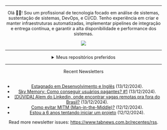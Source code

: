 <div align="center">
<hr>
<p>Olá 👋🏾! Sou um profissional de tecnologia focado em análise de sistemas, sustentação de sistemas, DevOps, e CI/CD. Tenho experiência em criar e manter infraestruturas automatizadas, implementar pipelines de integração e entrega contínua, e garantir a alta disponibilidade e performance dos sistemas.</p>
  <img src="https://media.giphy.com/media/yAGIvCiwPJn5C/giphy.gif">
<hr>
  <details>
  <summary>Meus repositórios preferidos</summary>
  <br />
  Alguns dos meus melhores repositórios:
  <br />
<br />
  <ul><li><a href=https://github.com/KubeNerd/aluratube target="_blank" rel="noopener noreferrer">KubeNerd/aluratube</a> (<b>0</b> ✨ and <b>0</b> 🍴): Aluratube - Desenvolvido durante a imersão React da Alura no final de 2022</li><li><a href=https://github.com/KubeNerd/nlw-ia target="_blank" rel="noopener noreferrer">KubeNerd/nlw-ia</a> (<b>0</b> ✨ and <b>0</b> 🍴): Projeto desenvolvido durante a NLW IA - Usando a API da OPENAI</li><li><a href=https://github.com/KubeNerd/nlw-journey-ia target="_blank" rel="noopener noreferrer">KubeNerd/nlw-journey-ia</a> (<b>0</b> ✨ and <b>0</b> 🍴): NLW IA - Agent de viagens usando python + langchain + GPT</li>
<li>More coming soon :).</li>
</ul>
  </details>
  <hr/>
    <summary>Recent Newsletters</summary>
  <br />
  <ul>
    <li><a href=https://www.tabnews.com.br/vicenthy/estagnado-em-desenvolvimento-e-ingles target="_blank" rel="noopener noreferrer">Estagnado em Desenvolvimento e Inglês</a> (13/12/2024).</li><li><a href=https://www.tabnews.com.br/hernany/sky-memory-como-conseguir-usuarios-pagantes-1 target="_blank" rel="noopener noreferrer">Sky Memory: Como conseguir usuários pagantes? #1</a> (13/12/2024).</li><li><a href=https://www.tabnews.com.br/lezzlo/duvida-alem-do-linkedin-onde-encontrar-vagas-remotas-pra-fora-do-brasil target="_blank" rel="noopener noreferrer">[DÚVIDA] Alem do Linkedin, onde encontrar vagas remotas pra fora do Brasil?</a> (13/12/2024).</li><li><a href=https://www.tabnews.com.br/Gaimo/como-evitar-mitm-man-in-the-middle target="_blank" rel="noopener noreferrer">Como evitar MITM (Man-in-the-Middle)?</a> (12/12/2024).</li><li><a href=https://www.tabnews.com.br/henrqabreu/estou-a-6-anos-tentando-iniciar-um-projeto target="_blank" rel="noopener noreferrer">Estou a 6 anos tentando iniciar um projeto</a> (12/12/2024).</li>
  </ul>
<p>Read more newsletter issues: <a href="https://www.tabnews.com.br/recentes/rss">https://www.tabnews.com.br/recentes/rss</a>.</p>
  </details>
